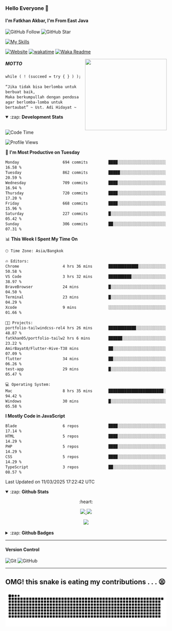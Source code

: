 ### Hello Everyone 👋

#### I'm Fatkhan Akbar, I'm From East Java

![GitHub Follow](https://img.shields.io/github/followers/fatkhan05.svg?style=social&label=Follow)
![GitHub Star](https://img.shields.io/github/stars/fatkhan05?affiliations=OWNER%2CCOLLABORATOR&style=social&label=Star)

[![My Skills](https://skillicons.dev/icons?i=php,tailwind,js,laravel,vscode,linux,html,nextjs,nginx)](https://skillicons.dev)

[![Website](https://img.shields.io/website?up_message=online&up_color=61DBFB&down_message=online&down_color=FF0000&url=https%3A%2F%2Fportfolio-fatkhan&logo=tailwindcss)](https://fatkhan05.github.io/portfolio-tailwindcss)
[![wakatime](https://wakatime.com/badge/user/bbcd646f-1daf-4865-a20e-46d4c803e6f8.svg)](https://wakatime.com/@bbcd646f-1daf-4865-a20e-46d4c803e6f8)
[![Waka Readme](https://github.com/eby8zevin/eby8zevin/actions/workflows/anmol098.yml/badge.svg)](https://github.com/eby8zevin/eby8zevin/actions/workflows/anmol098.yml)

<img src="https://github.com/eby8zevin/eby8zevin/blob/main/assets/Octocat.png" width="255" height="222" align='right'>

##### MOTTO

```
while ( ! (succeed = try { } ) );

“Jika tidak bisa berlomba untuk berbuat baik,
Maka berkumpullah dengan pendosa
agar berlomba-lomba untuk bertaubat” ~ Ust. Adi Hidayat ~
```

<details open>
  <summary> :zap: <b>Development Stats</b> </summary>  
<br/>
  
<!--START_SECTION:waka-->
![Code Time](http://img.shields.io/badge/Code%20Time-1%2C095%20hrs%2055%20mins-blue)

![Profile Views](http://img.shields.io/badge/Profile%20Views-1-blue)

📅 **I'm Most Productive on Tuesday** 

```text
Monday                   694 commits         ████░░░░░░░░░░░░░░░░░░░░░   16.58 % 
Tuesday                  862 commits         █████░░░░░░░░░░░░░░░░░░░░   20.59 % 
Wednesday                709 commits         ████░░░░░░░░░░░░░░░░░░░░░   16.94 % 
Thursday                 720 commits         ████░░░░░░░░░░░░░░░░░░░░░   17.20 % 
Friday                   668 commits         ████░░░░░░░░░░░░░░░░░░░░░   15.96 % 
Saturday                 227 commits         █░░░░░░░░░░░░░░░░░░░░░░░░   05.42 % 
Sunday                   306 commits         ██░░░░░░░░░░░░░░░░░░░░░░░   07.31 % 
```


📊 **This Week I Spent My Time On** 

```text
🕑︎ Time Zone: Asia/Bangkok

🔥 Editors: 
Chrome                   4 hrs 36 mins       █████████████░░░░░░░░░░░░   50.58 % 
VS Code                  3 hrs 32 mins       ██████████░░░░░░░░░░░░░░░   38.97 % 
BraveBrowser             24 mins             █░░░░░░░░░░░░░░░░░░░░░░░░   04.50 % 
Terminal                 23 mins             █░░░░░░░░░░░░░░░░░░░░░░░░   04.29 % 
Xcode                    9 mins              ░░░░░░░░░░░░░░░░░░░░░░░░░   01.66 % 

🐱‍💻 Projects: 
portfolio-tailwindcss-rel4 hrs 26 mins       ████████████░░░░░░░░░░░░░   48.87 % 
fatkhan05/portfolio-tailw2 hrs 6 mins        ██████░░░░░░░░░░░░░░░░░░░   23.22 % 
AmirBayat0/Flutter-Hive-T38 mins             ██░░░░░░░░░░░░░░░░░░░░░░░   07.09 % 
flutter                  34 mins             ██░░░░░░░░░░░░░░░░░░░░░░░   06.26 % 
test-app                 29 mins             █░░░░░░░░░░░░░░░░░░░░░░░░   05.47 % 

💻 Operating System: 
Mac                      8 hrs 35 mins       ████████████████████████░   94.42 % 
Windows                  30 mins             █░░░░░░░░░░░░░░░░░░░░░░░░   05.58 % 
```

**I Mostly Code in JavaScript** 

```text
Blade                    6 repos             ████░░░░░░░░░░░░░░░░░░░░░   17.14 % 
HTML                     5 repos             ████░░░░░░░░░░░░░░░░░░░░░   14.29 % 
PHP                      5 repos             ████░░░░░░░░░░░░░░░░░░░░░   14.29 % 
CSS                      5 repos             ████░░░░░░░░░░░░░░░░░░░░░   14.29 % 
TypeScript               3 repos             ██░░░░░░░░░░░░░░░░░░░░░░░   08.57 % 
```




 Last Updated on 11/03/2025 17:22:42 UTC
<!--END_SECTION:waka-->

</details>


<details open>
  <summary> :zap: <b>Github Stats</b> </summary>
<p align="center">:heart:</p>
<p align="center"><a href="https://github.com/fatkhan05">
  <img src="https://github-readme-stats.vercel.app/api?username=fatkhan05&show_icons=true&theme=dark&line_height=20">
  <img src="https://github-readme-stats.vercel.app/api/top-langs/?username=fatkhan05&layout=compact&theme=dark">
</a></p>
<p align="center">
  <a href="https://github.com/fatkhan05">
    <img src="https://github-readme-streak-stats.herokuapp.com/?user=eby8zevin&theme=dark"/>
  </a>
</p>
</details>

<details>
  <summary> :zap: <b>Github Badges</b> </summary>
  <br>
  <a href='https://archiveprogram.github.com/'><img src='https://raw.githubusercontent.com/acervenky/animated-github-badges/master/assets/acbadge.gif' width='40' height='40'></a> 
  <a href='https://docs.github.com/en/developers'><img src='https://raw.githubusercontent.com/acervenky/animated-github-badges/master/assets/devbadge.gif' width='40' height='40'></a> 
  <a href='https://github.com/pricing'><img src='https://raw.githubusercontent.com/acervenky/animated-github-badges/master/assets/pro.gif' width='40' height='40'></a> 
  <a href='https://stars.github.com/'><img src='https://raw.githubusercontent.com/acervenky/animated-github-badges/master/assets/starbadge.gif' width='35' height='35'></a> 
  <a href='https://docs.github.com/en/github/supporting-the-open-source-community-with-github-sponsors'><img src='https://raw.githubusercontent.com/acervenky/animated-github-badges/master/assets/sponsorbadge.gif' width='35' height='35'></a>
</details>

<!--
**fatkhan05/fatkhan05** is a ✨ _special_ ✨ repository because its `README.md` (this file) appears on your GitHub profile.

Here are some ideas to get you started:

- 🔭 I’m currently working on ...
- 🌱 I’m currently learning ...
- 👯 I’m looking to collaborate on ...
- 🤔 I’m looking for help with ...
- 💬 Ask me about ...
- 📫 How to reach me: ...
- 😄 Pronouns: ...
- ⚡ Fun fact: ...
-->
---

#### Version Control
![Git](https://img.shields.io/badge/-Git-000?style=for-the-badge&logo=git)
![GitHub](https://img.shields.io/badge/-GitHub-000?style=for-the-badge&logo=github)

---

## OMG! this snake is eating my contributions . . . 😫
<!-- ![snake gif](https://github.com/Sriansh-raj/Sriansh-raj/blob/output/github-contribution-grid-snake.gif) -->
<picture>
  <source media="(prefers-color-scheme: dark)" srcset="https://raw.githubusercontent.com/fatkhan05/fatkhan05/output/github-contribution-grid-snake-dark.svg" />
  <source media="(prefers-color-scheme: light)" srcset="https://raw.githubusercontent.com/fatkhan05/fatkhan05/output/github-contribution-grid-snake.svg" />
  <img alt="github-snake" src="https://raw.githubusercontent.com/fatkhan05/fatkhan05/output/github-contribution-grid-snake.svg" />
</picture>
